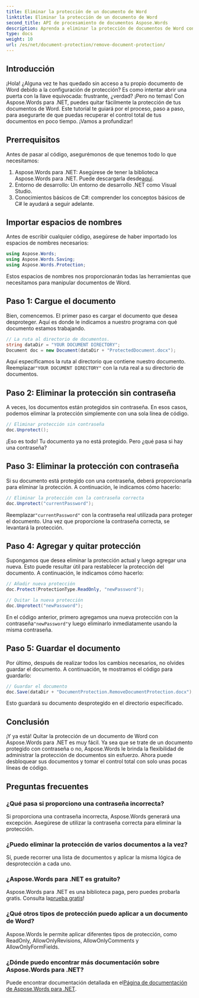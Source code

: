 ```yaml
---
title: Eliminar la protección de un documento de Word
linktitle: Eliminar la protección de un documento de Word
second_title: API de procesamiento de documentos Aspose.Words
description: Aprenda a eliminar la protección de documentos de Word con Aspose.Words para .NET. Siga nuestra guía paso a paso para desproteger fácilmente sus documentos.
type: docs
weight: 10
url: /es/net/document-protection/remove-document-protection/
---
```


## Introducción

¡Hola! ¿Alguna vez te has quedado sin acceso a tu propio documento de Word debido a la configuración de protección? Es como intentar abrir una puerta con la llave equivocada: frustrante, ¿verdad? ¡Pero no temas! Con Aspose.Words para .NET, puedes quitar fácilmente la protección de tus documentos de Word. Este tutorial te guiará por el proceso, paso a paso, para asegurarte de que puedas recuperar el control total de tus documentos en poco tiempo. ¡Vamos a profundizar!

## Prerrequisitos

Antes de pasar al código, asegurémonos de que tenemos todo lo que necesitamos:

1.  Aspose.Words para .NET: Asegúrese de tener la biblioteca Aspose.Words para .NET. Puede descargarla desde[aquí](https://releases.aspose.com/words/net/).
2. Entorno de desarrollo: Un entorno de desarrollo .NET como Visual Studio.
3. Conocimientos básicos de C#: comprender los conceptos básicos de C# le ayudará a seguir adelante.

## Importar espacios de nombres

Antes de escribir cualquier código, asegúrese de haber importado los espacios de nombres necesarios:

```csharp
using Aspose.Words;
using Aspose.Words.Saving;
using Aspose.Words.Protection;
```

Estos espacios de nombres nos proporcionarán todas las herramientas que necesitamos para manipular documentos de Word.

## Paso 1: Cargue el documento

Bien, comencemos. El primer paso es cargar el documento que desea desproteger. Aquí es donde le indicamos a nuestro programa con qué documento estamos trabajando.

```csharp
// La ruta al directorio de documentos.
string dataDir = "YOUR DOCUMENT DIRECTORY";
Document doc = new Document(dataDir + "ProtectedDocument.docx");
```

 Aquí especificamos la ruta al directorio que contiene nuestro documento. Reemplazar`"YOUR DOCUMENT DIRECTORY"` con la ruta real a su directorio de documentos.

## Paso 2: Eliminar la protección sin contraseña

A veces, los documentos están protegidos sin contraseña. En esos casos, podemos eliminar la protección simplemente con una sola línea de código.

```csharp
// Eliminar protección sin contraseña
doc.Unprotect();
```

¡Eso es todo! Tu documento ya no está protegido. Pero ¿qué pasa si hay una contraseña?

## Paso 3: Eliminar la protección con contraseña

Si su documento está protegido con una contraseña, deberá proporcionarla para eliminar la protección. A continuación, le indicamos cómo hacerlo:

```csharp
// Eliminar la protección con la contraseña correcta
doc.Unprotect("currentPassword");
```

 Reemplazar`"currentPassword"` con la contraseña real utilizada para proteger el documento. Una vez que proporcione la contraseña correcta, se levantará la protección.

## Paso 4: Agregar y quitar protección

Supongamos que desea eliminar la protección actual y luego agregar una nueva. Esto puede resultar útil para restablecer la protección del documento. A continuación, le indicamos cómo hacerlo:

```csharp
// Añadir nueva protección
doc.Protect(ProtectionType.ReadOnly, "newPassword");

// Quitar la nueva protección
doc.Unprotect("newPassword");
```

 En el código anterior, primero agregamos una nueva protección con la contraseña`"newPassword"`y luego eliminarlo inmediatamente usando la misma contraseña.

## Paso 5: Guardar el documento

Por último, después de realizar todos los cambios necesarios, no olvides guardar el documento. A continuación, te mostramos el código para guardarlo:

```csharp
// Guardar el documento
doc.Save(dataDir + "DocumentProtection.RemoveDocumentProtection.docx");
```

Esto guardará su documento desprotegido en el directorio especificado.

## Conclusión

¡Y ya está! Quitar la protección de un documento de Word con Aspose.Words para .NET es muy fácil. Ya sea que se trate de un documento protegido con contraseña o no, Aspose.Words le brinda la flexibilidad de administrar la protección de documentos sin esfuerzo. Ahora puede desbloquear sus documentos y tomar el control total con solo unas pocas líneas de código.

## Preguntas frecuentes

### ¿Qué pasa si proporciono una contraseña incorrecta?

Si proporciona una contraseña incorrecta, Aspose.Words generará una excepción. Asegúrese de utilizar la contraseña correcta para eliminar la protección.

### ¿Puedo eliminar la protección de varios documentos a la vez?

Sí, puede recorrer una lista de documentos y aplicar la misma lógica de desprotección a cada uno.

### ¿Aspose.Words para .NET es gratuito?

 Aspose.Words para .NET es una biblioteca paga, pero puedes probarla gratis. Consulta la[prueba gratis](https://releases.aspose.com/)!

### ¿Qué otros tipos de protección puedo aplicar a un documento de Word?

Aspose.Words le permite aplicar diferentes tipos de protección, como ReadOnly, AllowOnlyRevisions, AllowOnlyComments y AllowOnlyFormFields.

### ¿Dónde puedo encontrar más documentación sobre Aspose.Words para .NET?

 Puede encontrar documentación detallada en el[Página de documentación de Aspose.Words para .NET](https://reference.aspose.com/words/net/).

